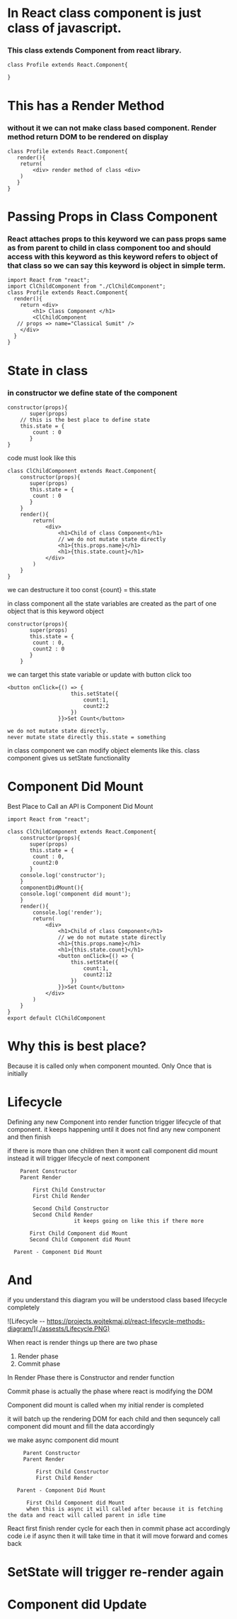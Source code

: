 # In React class component is just class of javascript.
### This class extends Component from react library.

```
class Profile extends React.Component{
  
}
```
# This has a Render Method 
### without it we can not make class based component. Render method return DOM to be rendered on display

```
class Profile extends React.Component{
   render(){
    return(
        <div> render method of class <div>
    )
   }
}
```

# Passing Props in Class Component
### React attaches props to this keyword we can pass props same as from parent to child in class component too and should access with this keyword as this keyword refers to object of that class so we can say this keyword is object in simple term.

```
import React from "react";
import ClChildComponent from "./ClChildComponent";
class Profile extends React.Component{
  render(){
    return <div>
        <h1> Class Component </h1>
        <ClChildComponent
   // props => name="Classical Sumit" />
    </div>
  }
}
```
# State in class
### in constructor we define state of the component 

```
constructor(props){
       super(props)
    // this is the best place to define state
    this.state = {
        count : 0
       }
}
```
code must look like this
```
class ClChildComponent extends React.Component{
    constructor(props){
       super(props)
       this.state = {
        count : 0
       }
    }
    render(){
        return(
            <div>
                <h1>Child of class Component</h1>
                // we do not mutate state directly
                <h1>{this.props.name}</h1>
                <h1>{this.state.count}</h1>
            </div>
        )
    }
}
```
we can destructure it too 
const {count} = this.state

in class component all the state variables are created as the part of one object that is this keyword object

```
constructor(props){
       super(props)
       this.state = {
        count : 0,
        count2 : 0  
       }
    }
```
we can target this state variable or update with button click too

```
<button onClick={() => {
                    this.setState({
                        count:1,
                        count2:2
                    })
                }}>Set Count</button>

we do not mutate state directly.
never mutate state directly this.state = something
```
in class component we can modify object elements like this. class component gives us setState functionality

# Component Did Mount
Best Place to Call an API is Component Did Mount

```
import React from "react";

class ClChildComponent extends React.Component{
    constructor(props){
       super(props)
       this.state = {
        count : 0,
        count2:0
       }
    console.log('constructor');
    }
    componentDidMount(){
    console.log('component did mount');  
    }
    render(){
        console.log('render');
        return(
            <div>
                <h1>Child of class Component</h1>
                // we do not mutate state directly
                <h1>{this.props.name}</h1>
                <h1>{this.state.count}</h1>
                <button onClick={() => {
                    this.setState({
                        count:1,
                        count2:12
                    })
                }}>Set Count</button>
            </div>
        )
    }
}
export default ClChildComponent
```
# Why this is best place?
Because it is called only when component mounted. Only Once that is initially

# Lifecycle
Defining any new Component into render function trigger lifecycle of that component. it keeps happening until it does not find any new component and then finish

if there is more than one children then it wont call component did mount instead it will trigger lifecycle of next component

  ```
      Parent Constructor 
      Parent Render 

          First Child Constructor 
          First Child Render

          Second Child Constructor 
          Second Child Render 
                       it keeps going on like this if there more 
        
         First Child Component did Mount
         Second Child Component did Mount
    
    Parent - Component Did Mount

```

# And 

if you understand this diagram you will be understood class based lifecycle completely

![Lifecycle -- https://projects.wojtekmaj.pl/react-lifecycle-methods-diagram/](./assests/Lifecycle.PNG)

When react is render things up there are two phase
1. Render phase 
2. Commit phase

In Render Phase there is Constructor and render function

Commit phase is actually the phase where react is modifying the DOM

Component did mount is called when my initial render is completed

it will batch up the rendering DOM for each child and then sequncely call component did mount and fill the data accordingly

we make async component did mount 


 ```
      Parent Constructor 
      Parent Render 

          First Child Constructor 
          First Child Render
         
    Parent - Component Did Mount
    
       First Child Component did Mount
       when this is async it will called after because it is fetching the data and react will called parent in idle time
```

React first finish render cycle for each then in commit phase act accordingly code i.e if async then it will take time in that it will move forward and comes back

# SetState will trigger re-render again

# Component did Update
 